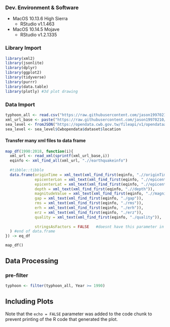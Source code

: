 ### Dev. Environment & Software

-   MacOS 10.13.6 High Sierra
    -   RStudio v1.1.463
-   MacOS 10.14.5 Mojave
    -   RStudio v1.2.1335

### Library Import

``` r
library(xml2)
library(jsonlite)
library(dplyr)
library(ggplot2)
library(tidyverse)
library(purrr)
library(data.table)
library(plotly) #3d plot drawing
```

### Data Import

``` r
typhoon_all <- read.csv("https://raw.githubusercontent.com/jason19970210/BigDataAnalyticalMethods/master/Final/Data/typhoon/typhoon_web_table.csv",stringsAsFactors = F)
xml_url_base <- paste("https://raw.githubusercontent.com/jason19970210/BigDataAnalyticalMethods/master/Final/Data/earthquake/CWB-EQ-Catalog-%d","xml",sep = ".")
sea_level <- fromJSON("https://opendata.cwb.gov.tw/fileapi/v1/opendataapi/C-B0048-001?Authorization=CWB-64CBB768-EE64-4FD2-AED5-0A68D1A48B79&downloadType=WEB&format=JSON")
sea_level <- sea_level$Cwbopendata$dataset$location
```

#### Transfer many xml files to data frame

``` r
map_df(1990:2018, function(i){
  xml_url <- read_xml(sprintf(xml_url_base,i))
  eqinfo <- xml_find_all(xml_url, ".//earthquakeinfo")
  
  #tibble::tibble
  data.frame(originTime = xml_text(xml_find_first(eqinfo, ".//originTime")),
             epicenterLon = xml_text(xml_find_first(eqinfo, ".//epicenterLon")),
             epicenterLat = xml_text(xml_find_first(eqinfo, ".//epicenterLat")),
             depth = xml_text(xml_find_first(eqinfo, ".//depth")),
             magnitudeValue = xml_text(xml_find_first(eqinfo, ".//magnitudeValue")),
             gap = xml_text(xml_find_first(eqinfo, "./gap")),
             rms = xml_text(xml_find_first(eqinfo, "./rms")),
             erh = xml_text(xml_find_first(eqinfo, "./erh")),
             erz = xml_text(xml_find_first(eqinfo, "./erz")),
             quality = xml_text(xml_find_first(eqinfo, "./quality")),
             
             stringsAsFactors = FALSE   #doesnt have this parameter in tibble
  ) #end of data.frame
}) -> eq_df
```

`map_df()`

Data Processing
---------------

### pre-filter

``` r
typhoon <- filter(typhoon_all, Year >= 1990)
```

Including Plots
---------------

Note that the `echo = FALSE` parameter was added to the code chunk to
prevent printing of the R code that generated the plot.
